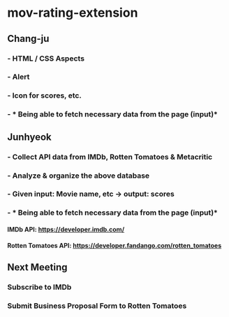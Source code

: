 # mov-rating-extension

## Chang-ju
### - HTML / CSS Aspects
### - Alert
### - Icon for scores, etc.
### - * Being able to fetch necessary data from the page (input)*

## Junhyeok
### - Collect API data from IMDb, Rotten Tomatoes & Metacritic
### - Analyze & organize the above database
### - Given input: Movie name, etc -> output: scores
### - * Being able to fetch necessary data from the page (input)*

#### IMDb API: https://developer.imdb.com/
#### Rotten Tomatoes API: https://developer.fandango.com/rotten_tomatoes

## Next Meeting
### Subscribe to IMDb
### Submit Business Proposal Form to Rotten Tomatoes
